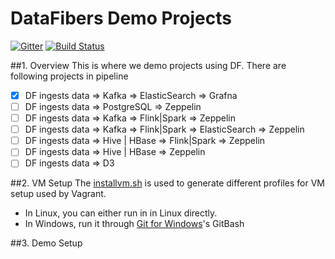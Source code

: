 # DataFibers Demo Projects
[![Gitter](https://badges.gitter.im/datafibers/df.svg)](https://gitter.im/datafibers/df?utm_source=badge&utm_medium=badge&utm_campaign=pr-badge) [![Build Status](https://travis-ci.org/datafibers/df.svg?branch=master)](https://travis-ci.org/datafibers/df)

##1. Overview
This is where we demo projects using DF. There are following projects in pipeline
- [x] DF ingests data => Kafka => ElasticSearch => Grafna
- [ ] DF ingests data => PostgreSQL => Zeppelin
- [ ] DF ingests data => Kafka => Flink|Spark => Zeppelin
- [ ] DF ingests data => Kafka => Flink|Spark => ElasticSearch => Zeppelin
- [ ] DF ingests data => Hive | HBase => Flink|Spark => Zeppelin
- [ ] DF ingests data => Hive | HBase => Zeppelin
- [ ] DF ingests data => D3

##2. VM Setup
The [installvm.sh](https://github.com/datafibers/df_demo/blob/master/df-environment/df-env-vagrant/installvm.sh) is used to generate different profiles for VM setup used by Vagrant. 

* In Linux, you can either run in in Linux directly. 
* In Windows, run it through [Git for Windows](https://git-for-windows.github.io/)'s GitBash

##3. Demo Setup


